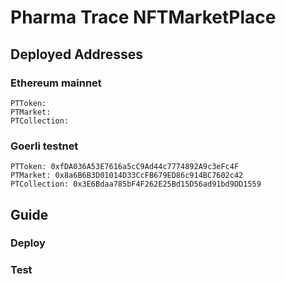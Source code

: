 # Pharma Trace NFTMarketPlace

## Deployed Addresses

### Ethereum mainnet

```
PTToken:
PTMarket:
PTCollection:
```

### Goerli testnet

```
PTToken: 0xfDA036A53E7616a5cC9Ad44c7774892A9c3eFc4F
PTMarket: 0x8a6B6B3D01014D33CcFB679ED86c914BC7602c42
PTCollection: 0x3E6Bdaa785bF4F262E25Bd15D56ad91bd9DD1559
```

## Guide

### Deploy

### Test
